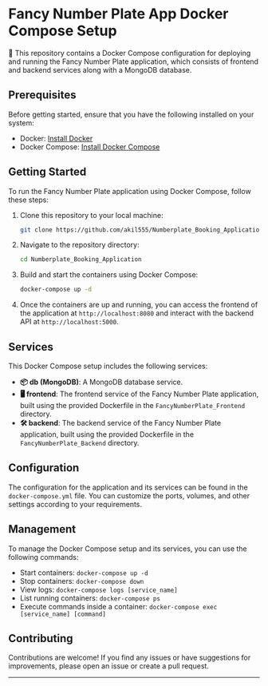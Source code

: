 # Fancy Number Plate App Docker Compose Setup

🚀 This repository contains a Docker Compose configuration for deploying and running the Fancy Number Plate application, which consists of frontend and backend services along with a MongoDB database.

## Prerequisites

Before getting started, ensure that you have the following installed on your system:

- Docker: [Install Docker](https://docs.docker.com/get-docker/)
- Docker Compose: [Install Docker Compose](https://docs.docker.com/compose/install/)

## Getting Started

To run the Fancy Number Plate application using Docker Compose, follow these steps:

1. Clone this repository to your local machine:

   ```bash
   git clone https://github.com/akil555/Numberplate_Booking_Application
   ```

2. Navigate to the repository directory:

   ```bash
   cd Numberplate_Booking_Application
   ```

3. Build and start the containers using Docker Compose:

   ```bash
   docker-compose up -d
   ```

4. Once the containers are up and running, you can access the frontend of the application at `http://localhost:8080` and interact with the backend API at `http://localhost:5000`.

## Services

This Docker Compose setup includes the following services:

- **📦 db (MongoDB)**: A MongoDB database service.
- **🖥️ frontend**: The frontend service of the Fancy Number Plate application, built using the provided Dockerfile in the `FancyNumberPlate_Frontend` directory.
- **🛠️ backend**: The backend service of the Fancy Number Plate application, built using the provided Dockerfile in the `FancyNumberPlate_Backend` directory.

## Configuration

The configuration for the application and its services can be found in the `docker-compose.yml` file. You can customize the ports, volumes, and other settings according to your requirements.

## Management

To manage the Docker Compose setup and its services, you can use the following commands:

- Start containers: `docker-compose up -d`
- Stop containers: `docker-compose down`
- View logs: `docker-compose logs [service_name]`
- List running containers: `docker-compose ps`
- Execute commands inside a container: `docker-compose exec [service_name] [command]`

## Contributing

Contributions are welcome! If you find any issues or have suggestions for improvements, please open an issue or create a pull request.

--- 
